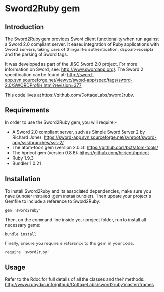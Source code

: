 Sword2Ruby gem
==================

Introduction
------------
The Sword2Ruby gem provides Sword client functionality when run against a Sword 2.0 compliant server.
It eases integration of Ruby applications with Sword servers, taking care of things like authentication,
deposit-receipts and the parsing of Sword tags.

It was developed as part of the JISC Sword 2.0 project. For more information on Sword, see:
http://www.swordapp.org/. The Sword 2 specification can be found at: 
http://sword-app.svn.sourceforge.net/viewvc/sword-app/spec/tags/sword-2.0/SWORDProfile.html?revision=377

This code lives at https://github.com/CottageLabs/sword2ruby.


Requirements
------------
In order to use the Sword2Ruby gem, you will require:-

*	A Sword 2.0 compliant server, such as Simple Sword Server 2 by Richard Jones:
	https://sword-app.svn.sourceforge.net/svnroot/sword-app/sss/branches/sss-2/
*	The atom-tools gem (version 2.0.5): https://github.com/bct/atom-tools/
*	The hpricot gem (version 0.8.6): https://github.com/hpricot/hpricot
*	Ruby 1.9.3
*	Bundler 1.0.21

Installation
------------
To install Sword2Ruby and its associated dependencies, make sure you have Bundler installed (gem install bundler).
Then update your project's Gemfile to include a reference to Sword2Ruby:

	gem 'sword2ruby'
	
Then, on the command line inside your project folder, run to install all necessary gems:

	bundle install

Finally, ensure you require a reference to the gem in your code:

	require 'sword2ruby'


Usage
-----
Refer to the Rdoc for full details of all the classes and their methods:
http://www.rubydoc.info/github/CottageLabs/sword2ruby/master/frames

